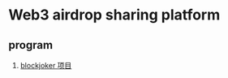 
# Web3 airdrop sharing platform



## program



1. <a href="blockjoker.md">blockjoker 项目</a>



















